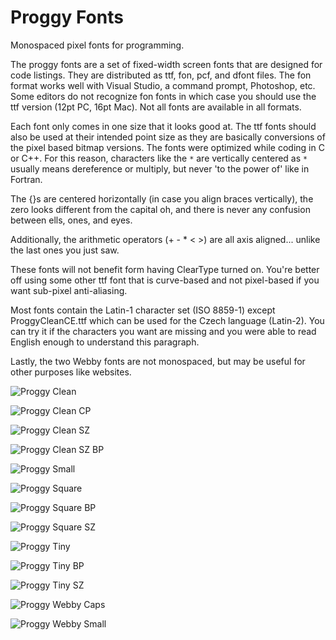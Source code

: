 # Proggy Fonts
Monospaced pixel fonts for programming.

The proggy fonts are a set of fixed-width screen fonts that are designed for code listings. They are distributed as ttf, fon, pcf, and dfont files. The fon format works well with Visual Studio, a command prompt, Photoshop, etc. Some editors do not recognize fon fonts in which case you should use the ttf version (12pt PC, 16pt Mac). Not all fonts are available in all formats.

Each font only comes in one size that it looks good at. The ttf fonts should also be used at their intended point size as they are basically conversions of the pixel based bitmap versions. The fonts were optimized while coding in C or C++. For this reason, characters like the `*` are vertically centered as `*` usually means dereference or multiply, but never 'to the power of' like in Fortran.

The {}s are centered horizontally (in case you align braces vertically), the zero looks different from the capital oh, and there is never any confusion between ells, ones, and eyes.

Additionally, the arithmetic operators (+ - * < >) are all axis aligned... unlike the last ones you just saw.

These fonts will not benefit form having ClearType turned on. You're better off using some other ttf font that is curve-based and not pixel-based if you want sub-pixel anti-aliasing.

Most fonts contain the Latin-1 character set (ISO 8859-1) except ProggyCleanCE.ttf which can be used for the Czech language (Latin-2). You can try it if the characters you want are missing and you were able to read English enough to understand this paragraph.

Lastly, the two Webby fonts are not monospaced, but may be useful for other purposes like websites.

![Proggy Clean](https://raw.githubusercontent.com/bluescan/proggyfonts/master/images/example_proggy_clean.gif)

![Proggy Clean CP](https://raw.githubusercontent.com/bluescan/proggyfonts/master/images/example_proggy_clean_cp.gif)

![Proggy Clean SZ](https://raw.githubusercontent.com/bluescan/proggyfonts/master/images/example_proggy_clean_sz.gif)

![Proggy Clean SZ BP](https://raw.githubusercontent.com/bluescan/proggyfonts/master/images/example_proggy_clean_sz_bp.gif)

![Proggy Small](https://raw.githubusercontent.com/bluescan/proggyfonts/master/images/example_proggy_small.gif)

![Proggy Square](https://raw.githubusercontent.com/bluescan/proggyfonts/master/images/example_proggy_square.gif)

![Proggy Square BP](https://raw.githubusercontent.com/bluescan/proggyfonts/master/images/example_proggy_square_bp.gif)

![Proggy Square SZ](https://raw.githubusercontent.com/bluescan/proggyfonts/master/images/example_proggy_square_sz.gif)

![Proggy Tiny](https://raw.githubusercontent.com/bluescan/proggyfonts/master/images/example_proggy_tiny.gif)

![Proggy Tiny BP](https://raw.githubusercontent.com/bluescan/proggyfonts/master/images/example_proggy_tiny_bp.gif)

![Proggy Tiny SZ](https://raw.githubusercontent.com/bluescan/proggyfonts/master/images/example_proggy_tiny_sz.gif)

![Proggy Webby Caps](https://raw.githubusercontent.com/bluescan/proggyfonts/master/images/example_webby_caps.gif)

![Proggy Webby Small](https://raw.githubusercontent.com/bluescan/proggyfonts/master/images/example_webby_small.gif)
